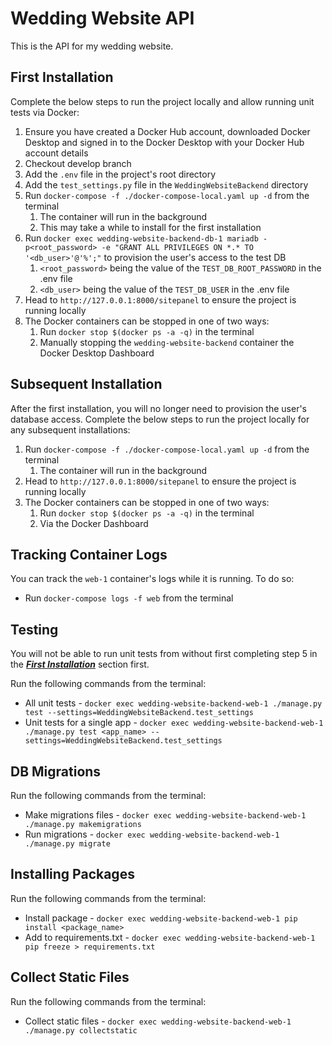 # Wedding Website API

This is the API for my wedding website.

## First Installation

Complete the below steps to run the project locally and allow running unit tests via Docker:

1. Ensure you have created a Docker Hub account, downloaded Docker Desktop and signed in to the Docker Desktop with your Docker Hub account details
2. Checkout develop branch
3. Add the `.env` file in the project's root directory
4. Add the `test_settings.py` file in the `WeddingWebsiteBackend` directory
5. Run `docker-compose -f ./docker-compose-local.yaml up -d` from the terminal
   1. The container will run in the background
   2. This may take a while to install for the first installation
6. Run `docker exec wedding-website-backend-db-1 mariadb -p<root_password> -e "GRANT ALL PRIVILEGES ON *.* TO '<db_user>'@'%';"` to provision the user's access to the test DB
   1. `<root_password>` being the value of the `TEST_DB_ROOT_PASSWORD` in the .env file
   2. `<db_user>` being the value of the `TEST_DB_USER` in the .env file
7. Head to `http://127.0.0.1:8000/sitepanel` to ensure the project is running locally
8. The Docker containers can be stopped in one of two ways:
   1. Run `docker stop $(docker ps -a -q)` in the terminal
   2. Manually stopping the `wedding-website-backend` container the Docker Desktop Dashboard

## Subsequent Installation

After the first installation, you will no longer need to provision the user's database access. Complete the below steps to run the project locally for any subsequent installations:

1. Run `docker-compose -f ./docker-compose-local.yaml up -d` from the terminal
   1. The container will run in the background
2. Head to `http://127.0.0.1:8000/sitepanel` to ensure the project is running locally
3. The Docker containers can be stopped in one of two ways:
   1. Run `docker stop $(docker ps -a -q)` in the terminal
   2. Via the Docker Dashboard

## Tracking Container Logs

You can track the `web-1` container's logs while it is running. To do so:

- Run `docker-compose logs -f web` from the terminal

## Testing

You will not be able to run unit tests from without first completing step 5 in the [**_First Installation_**](#First-Installation) section first.

Run the following commands from the terminal:

- All unit tests - `docker exec wedding-website-backend-web-1 ./manage.py test --settings=WeddingWebsiteBackend.test_settings`
- Unit tests for a single app - `docker exec wedding-website-backend-web-1 ./manage.py test <app_name> --settings=WeddingWebsiteBackend.test_settings`


## DB Migrations

Run the following commands from the terminal:

- Make migrations files - `docker exec wedding-website-backend-web-1 ./manage.py makemigrations`
- Run migrations - `docker exec wedding-website-backend-web-1 ./manage.py migrate`

## Installing Packages

Run the following commands from the terminal:

- Install package - `docker exec wedding-website-backend-web-1 pip install <package_name>`
- Add to requirements.txt - `docker exec wedding-website-backend-web-1 pip freeze > requirements.txt`

## Collect Static Files

Run the following commands from the terminal:

- Collect static files - `docker exec wedding-website-backend-web-1 ./manage.py collectstatic`
